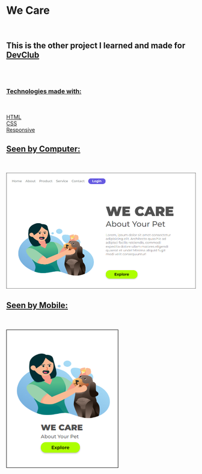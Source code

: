 <h1>We Care</>
      <br>
      <br>
  
  <h2>This is the other project I learned and made for <a href="https://rodolfomori.com.br/devclub"</a> DevClub </h2>
      <br>
      <br>
      
 <h3>Technologies made with:</h3>
      <br>
      <br>
    HTML
      <br>
    CSS
      <br>
    Responsive
      <br>
 <h2>Seen by Computer:</h2>
      <br>
      <br>
   <img src="https://github.com/BrunoFelipeGonc/DevClub-Responsive-Project/blob/master/Computer%20-%20we-care.PNG?raw=true">
 <h2>Seen by Mobile:</h2>
       <br>
       <br>
    <img src="https://github.com/BrunoFelipeGonc/DevClub-Responsive-Project/blob/master/Mobile%20-%20we-care.PNG?raw=true">
